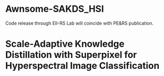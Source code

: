 # Awnsome-SAKDS_HSI
Code release through EII-RS Lab will coincide with PE&RS publication.
# Scale-Adaptive Knowledge Distillation with Superpixel for Hyperspectral Image Classification
